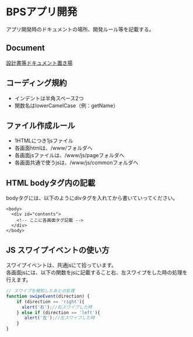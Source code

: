 BPSアプリ開発
====

アプリ開発時のドキュメントの場所、開発ルール等を記載する。

## Document
[設計書等ドキュメント置き場](https://beeps365.sharepoint.com/sites/portal/solution/bps-innovation/DocLib/Forms/AllItems.aspx?RootFolder=%2Fsites%2Fportal%2Fsolution%2Fbps-innovation%2FDocLib%2F%E3%82%A2%E3%83%97%E3%83%AA%E9%96%8B%E7%99%BA%2F%E5%86%99%E7%9C%9F%E5%85%B1%E6%9C%89&FolderCTID=0x012000AFD4E6D3F6F26547A558AC7E0CE3D83B&View=%7BF42BCCD5-E5D7-4F3C-906F-20E74FF8D03A%7D)

## コーディング規約
* インデントは半角スペース2つ  
* 関数名はlowerCamelCase（例：getName）

## ファイル作成ルール
* 1HTMLにつき1jsファイル
* 各画面htmlは、/www/フォルダへ
* 各画面jsファイルは、/www/js/pageフォルダへ
* 各画面共通で使うjsは、/www/js/commonフォルダへ

## HTML bodyタグ内の記載
bodyタグには、以下のようにdivタグを入れてから書いていってください。
``` html:sample  
<body>  
  <div id="contents">  
    <!-- ここに各画面タグ記載 -->  
  </div>  
</body>  
```

## JS スワイプイベントの使い方
スワイプイベントは、共通jsにて拾っています。  
各画面jsには、以下の関数をjsに記載すること右、左スワイプをした時の処理を行えます。

``` javascript
// スワイプを検知したあとの処理  
function swipeEvent(direction) {  
    if (direction == 'right'){  
      alert('右');//右スワイプした時  
    } else if (direction == 'left'){  
       alert('左');//左スワイプした時  
    }  
}  
```
